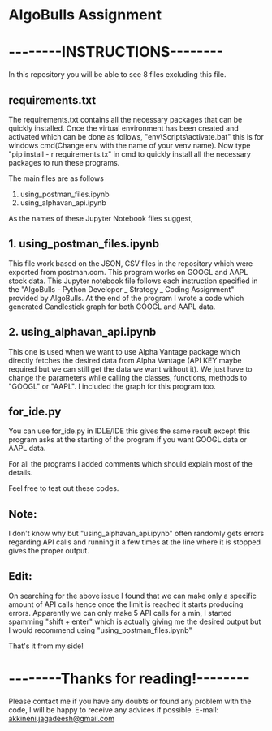 # AlgoBulls Assignment

# --------INSTRUCTIONS--------

In this repository you will be able to see 8 files
excluding this file.

## requirements.txt
The requirements.txt contains all the necessary packages
that can be quickly installed.
Once the virtual environment has been created and activated which 
can be done as follows,
"env\Scripts\activate.bat" this is for windows cmd(Change env with
the name of your venv name). Now type "pip install - r requirements.tx" 
in cmd to quickly install all the necessary packages to run these programs.

The main files are as follows
1. using_postman_files.ipynb
2. using_alphavan_api.ipynb

As the names of these Jupyter Notebook files suggest,
## 1. using_postman_files.ipynb
This file work based on the JSON, CSV files in
the repository which were exported from postman.com. This program
works on GOOGL and AAPL stock data. This Jupyter notebook file follows each 
instruction specified in the "AlgoBulls - Python Developer _ Strategy _ Coding Assignment" 
provided by AlgoBulls. At the end of the program I wrote a code which generated Candlestick
graph for both GOOGL and AAPL data.

## 2. using_alphavan_api.ipynb
This one is used when we want to use Alpha Vantage package
which directly fetches the desired data from Alpha Vantage
(API KEY maybe required but we can still get the data we want without it).
We just have to change the parameters while calling the classes, functions,
methods to "GOOGL" or "AAPL". I included the graph for this program too.

## for_ide.py
You can use for_ide.py in IDLE/IDE this gives the same result except
this program asks at the starting of the program if you want GOOGL data
or AAPL data.

For all the programs I added comments which should explain most of the details.

Feel free to test out these codes.

## Note:
I don't know why but "using_alphavan_api.ipynb" often randomly gets 
errors regarding API calls and running it a few times at the line where
it is stopped gives the proper output.

## Edit:
On searching for the above issue I found that we can make only a specific
amount of API calls hence once the limit is reached it starts producing 
errors. Apparently we can only make 5 API calls for a min, I started spamming
"shift + enter" which is actually giving me the desired output but I would 
recommend using "using_postman_files.ipynb"

That's it from my side!

# --------Thanks for reading!--------

Please contact me if you have any doubts or found any problem with the code, I will be happy to receive any advices if possible.
E-mail: akkineni.jagadeesh@gmail.com

